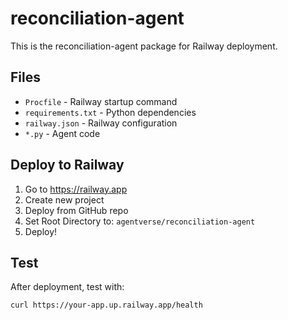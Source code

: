 # reconciliation-agent

This is the reconciliation-agent package for Railway deployment.

## Files
- `Procfile` - Railway startup command
- `requirements.txt` - Python dependencies  
- `railway.json` - Railway configuration
- `*.py` - Agent code

## Deploy to Railway
1. Go to https://railway.app
2. Create new project
3. Deploy from GitHub repo
4. Set Root Directory to: `agentverse/reconciliation-agent`
5. Deploy!

## Test
After deployment, test with:
```bash
curl https://your-app.up.railway.app/health
```

